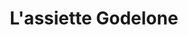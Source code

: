 ---
title: "L'assiette Godelone"
url: /saint-barthelemy-lestra/lassiette-godelone/
shop: commodité
---